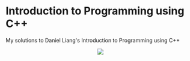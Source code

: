 # Introduction to Programming using C++

My solutions to Daniel Liang's Introduction to Programming using C++

<p align="center"><img src=https://user-images.githubusercontent.com/40440123/139560014-7e0b901e-74e8-4af0-b992-0904db3e5f27.jpeg></p>

